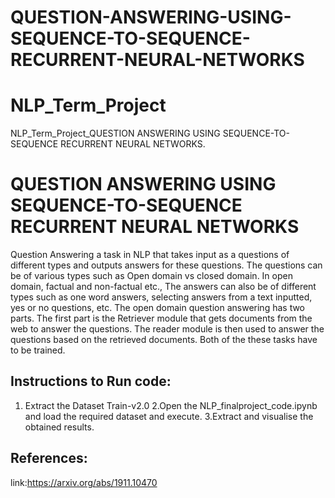 # QUESTION-ANSWERING-USING-SEQUENCE-TO-SEQUENCE-RECURRENT-NEURAL-NETWORKS
# NLP_Term_Project
NLP_Term_Project_QUESTION ANSWERING USING SEQUENCE-TO-SEQUENCE RECURRENT NEURAL NETWORKS.


# QUESTION ANSWERING USING SEQUENCE-TO-SEQUENCE RECURRENT NEURAL NETWORKS


Question Answering a task in NLP that takes input as a questions of different types and outputs answers for these questions. The questions can be of various types such as Open domain vs closed domain. In open domain, factual and non-factual etc., The answers can also be of different types such as one word answers, selecting answers from a text inputted, yes or no questions, etc.  The open domain question answering has two parts. The first part is the Retriever module that gets documents from the web to answer the questions. The reader module is then used to answer the questions based on the retrieved documents. Both of the these tasks have to be trained.

## Instructions to Run code:

1. Extract the Dataset Train-v2.0
2.Open the NLP_finalproject_code.ipynb and load the required dataset and execute.
3.Extract and visualise the obtained results.


## References:
link:https://arxiv.org/abs/1911.10470

